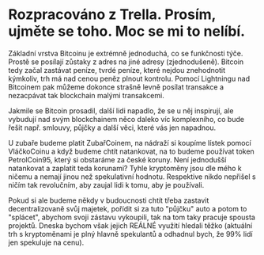 # Rozpracováno z Trella. Prosím, ujměte se toho. Moc se mi to nelíbí.

Základní vrstva Bitcoinu je extrémně jednoduchá, co se funkčnosti týče. Prostě se posílají zůstaky z adres na jiné adresy (zjednodušeně). Bitcoin tedy začal zastávat peníze, tvrdé peníze, které nejdou znehodnotit kýmkoliv, trh má nad cenou peněz plnout kontrolu. Pomocí Lightningu nad Bitcoinem pak můžeme dokonce strašně levně posílat transakce a nezacpávat tak blockchain malými transakcemi.

Jakmile se Bitcoin prosadil, další lidi napadlo, že se u něj inspirují, ale vybudují nad svým blockchainem něco daleko víc komplexního, co bude řešit např. smlouvy, půjčky a další věci, které vás jen napadnou. 

U zubaře budeme platit ZubařCoinem, na nádraží si koupíme lístek pomocí VláčkoCoinu a když budeme chtít natankovat, na to budeme používat token PetrolCoin95, který si obstaráme za české koruny. Není jednodušší natankovat a zaplatit teda korunami? Tyhle kryptoměny jsou dle mého k ničemu a nemají jinou než spekulativní hodnotu. Respektive nikdo nepřišel s ničím tak revolučním, aby zaujal lidi k tomu, aby je používali.

Pokud si ale budeme někdy v budoucnosti chtít třeba zastavit decentralizovaně svůj majetek, pořídit si za tuto "půjčku" auto a potom to "splácet", abychom svoji zástavu vykoupili, tak na tom taky pracuje spousta projektů. Dneska bychom však jejich REÁLNÉ využití hledali těžko (aktuální trh s kryptoměnami je plný hlavně spekulantů a odhadnul bych, že 99% lidí jen spekuluje na cenu). 
